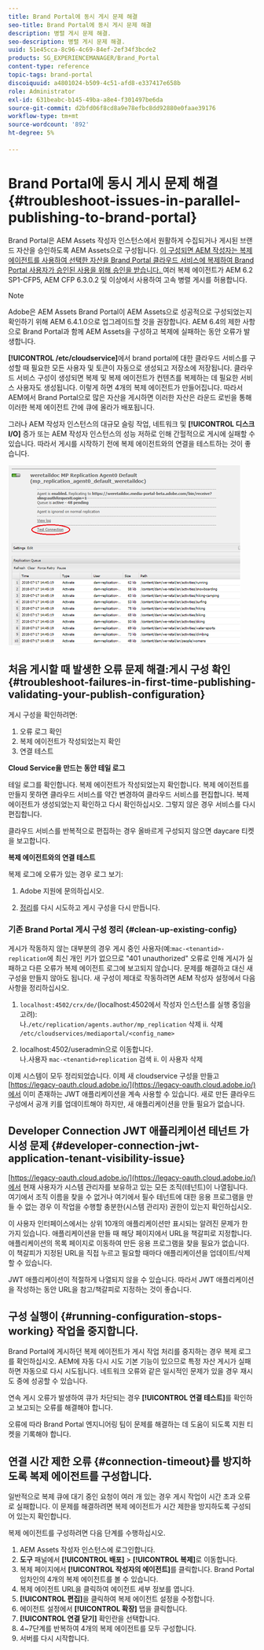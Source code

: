 ```yaml
---
title: Brand Portal에 동시 게시 문제 해결
seo-title: Brand Portal에 동시 게시 문제 해결
description: 병렬 게시 문제 해결.
seo-description: 병렬 게시 문제 해결.
uuid: 51e45cca-8c96-4c69-84ef-2ef34f3bcde2
products: SG_EXPERIENCEMANAGER/Brand_Portal
content-type: reference
topic-tags: brand-portal
discoiquuid: a4801024-b509-4c51-afd8-e337417e658b
role: Administrator
exl-id: 631beabc-b145-49ba-a8e4-f301497be6da
source-git-commit: d2bfd06f8cd8a9e78efbc8dd92880e0faae39176
workflow-type: tm+mt
source-wordcount: '892'
ht-degree: 5%

---
```


# Brand Portal에 동시 게시 문제 해결 {#troubleshoot-issues-in-parallel-publishing-to-brand-portal}

Brand Portal은 AEM Assets 작성자 인스턴스에서 원활하게 수집되거나 게시된 브랜드 자산을 승인하도록 AEM Assets으로 구성됩니다. [이 구성되면 AEM 작성자는 복제 에이전트를 사용하여 선택한 자산을 Brand Portal 클라우드 서비스에 복제하여 Brand Portal 사용자가 승인된 사용을 위해 승인을 받습니다. ](../using/configure-aem-assets-with-brand-portal.md) 여러 복제 에이전트가 AEM 6.2 SP1-CFP5, AEM CFP 6.3.0.2 및 이상에서 사용하여 고속 병렬 게시를 허용합니다.

>[!NOTE]
>
>Adobe은 AEM Assets Brand Portal이 AEM Assets으로 성공적으로 구성되었는지 확인하기 위해 AEM 6.4.1.0으로 업그레이드할 것을 권장합니다. AEM 6.4의 제한 사항으로 Brand Portal과 함께 AEM Assets을 구성하고 복제에 실패하는 동안 오류가 발생합니다.

**[!UICONTROL /etc/cloudservice]**&#x200B;에서 brand portal에 대한 클라우드 서비스를 구성할 때 필요한 모든 사용자 및 토큰이 자동으로 생성되고 저장소에 저장됩니다. 클라우드 서비스 구성이 생성되면 복제 및 복제 에이전트가 컨텐츠를 복제하는 데 필요한 서비스 사용자도 생성됩니다. 이렇게 하면 4개의 복제 에이전트가 만들어집니다. 따라서 AEM에서 Brand Portal으로 많은 자산을 게시하면 이러한 자산은 라운드 로빈을 통해 이러한 복제 에이전트 간에 큐에 올라가 배포됩니다.

그러나 AEM 작성자 인스턴스의 대규모 슬링 작업, 네트워크 및 **[!UICONTROL 디스크 I/O]** 증가 또는 AEM 작성자 인스턴스의 성능 저하로 인해 간헐적으로 게시에 실패할 수 있습니다. 따라서 게시를 시작하기 전에 복제 에이전트와의 연결을 테스트하는 것이 좋습니다.

![](assets/test-connection.png)

## 처음 게시할 때 발생한 오류 문제 해결:게시 구성 확인 {#troubleshoot-failures-in-first-time-publishing-validating-your-publish-configuration}

게시 구성을 확인하려면:

1. 오류 로그 확인
1. 복제 에이전트가 작성되었는지 확인
1. 연결 테스트

**Cloud Service을 만드는 동안 테일 로그**

테일 로그를 확인합니다. 복제 에이전트가 작성되었는지 확인합니다. 복제 에이전트를 만들지 못하면 클라우드 서비스를 약간 변경하여 클라우드 서비스를 편집합니다. 복제 에이전트가 생성되었는지 확인하고 다시 확인하십시오. 그렇지 않은 경우 서비스를 다시 편집합니다.

클라우드 서비스를 반복적으로 편집하는 경우 올바르게 구성되지 않으면 daycare 티켓을 보고합니다.

**복제 에이전트와의 연결 테스트**

복제 로그에 오류가 있는 경우 로그 보기:

1. Adobe 지원에 문의하십시오.

1. [정리](../using/troubleshoot-parallel-publishing.md#clean-up-existing-config)를 다시 시도하고 게시 구성을 다시 만듭니다.

<!--
Comment Type: remark
Last Modified By: Mini Gulati (mgulati)
Last Modified Date: 2018-06-21T22:56:21.256-0400
<p>?? check and compare public key. At times public key is different</p>
<p>?? another thing to check in /useradmin</p>
-->

### 기존 Brand Portal 게시 구성 정리 {#clean-up-existing-config}

게시가 작동하지 않는 대부분의 경우 게시 중인 사용자(예:`mac-<tenantid>-replication`에 최신 개인 키가 없으므로 &quot;401 unauthorized&quot; 오류로 인해 게시가 실패하고 다른 오류가 복제 에이전트 로그에 보고되지 않습니다. 문제를 해결하고 대신 새 구성을 만들지 않아도 됩니다. 새 구성이 제대로 작동하려면 AEM 작성자 설정에서 다음 사항을 정리하십시오.

1. `localhost:4502/crx/de/`(localhost:4502에서 작성자 인스턴스를 실행 중임을 고려):\
   나.`/etc/replication/agents.author/mp_replication` 삭제
ii. 삭제 
`/etc/cloudservices/mediaportal/<config_name>`

1. localhost:4502/useradmin으로 이동합니다.\
   나.사용자 `mac-<tenantid>replication` 검색
ii. 이 사용자 삭제

이제 시스템이 모두 정리되었습니다. 이제 새 cloudservice 구성을 만들고 [https://legacy-oauth.cloud.adobe.io/](https://legacy-oauth.cloud.adobe.io/)에서 이미 존재하는 JWT 애플리케이션을 계속 사용할 수 있습니다. 새로 만든 클라우드 구성에서 공개 키를 업데이트해야 하지만, 새 애플리케이션을 만들 필요가 없습니다.

## Developer Connection JWT 애플리케이션 테넌트 가시성 문제 {#developer-connection-jwt-application-tenant-visibility-issue}

[https://legacy-oauth.cloud.adobe.io/](https://legacy-oauth.cloud.adobe.io/)에서 현재 사용자가 시스템 관리자를 보유하고 있는 모든 조직(테넌트)이 나열됩니다. 여기에서 조직 이름을 찾을 수 없거나 여기에서 필수 테넌트에 대한 응용 프로그램을 만들 수 없는 경우 이 작업을 수행할 충분한(시스템 관리자) 권한이 있는지 확인하십시오.

이 사용자 인터페이스에서는 상위 10개의 애플리케이션만 표시되는 알려진 문제가 한 가지 있습니다. 애플리케이션을 만들 때 해당 페이지에서 URL을 책갈피로 지정합니다. 애플리케이션의 목록 페이지로 이동하여 만든 응용 프로그램을 찾을 필요가 없습니다. 이 책갈피가 지정된 URL을 직접 누르고 필요할 때마다 애플리케이션을 업데이트/삭제할 수 있습니다.

JWT 애플리케이션이 적절하게 나열되지 않을 수 있습니다. 따라서 JWT 애플리케이션을 작성하는 동안 URL을 참고/책갈피로 지정하는 것이 좋습니다.

## 구성 실행이 {#running-configuration-stops-working} 작업을 중지합니다.

<!--
Comment Type: draft

<p>If the running configuration stops working, either of the following two possibilities
<g class="gr_ gr_15 gr-alert gr_gramm gr_inline_cards gr_run_anim Grammar multiReplace" data-gr-id="15" id="15" style="font-size: 12px;">
are
</g> there:</p>
<p>1.
<g class="gr_ gr_14 gr-alert gr_gramm gr_inline_cards gr_run_anim Grammar only-ins doubleReplace replaceWithoutSep" data-gr-id="14" id="14">
Connection
</g> has failed, or</p>
<p>2. Publish has failed with permission to dam-replication-service denied, while connection has passed </p>
<p>If the connection has failed [1], the
<g class="gr_ gr_10 gr-alert gr_spell gr_inline_cards gr_run_anim ContextualSpelling ins-del multiReplace" data-gr-id="10" id="10">
fail safe
</g> way to fix it is to <a href="../using/troubleshoot-parallel-publishing.md#main-pars-header-1664955658">clean up</a> the existing Brand Portal publish configuration and recreate a publish configuration. </p>
<p>However, if the
<g class="gr_ gr_18 gr-alert gr_spell gr_inline_cards gr_run_anim ContextualSpelling" data-gr-id="18" id="18">
publish
</g> has failed with
<g class="gr_ gr_16 gr-alert gr_gramm gr_inline_cards gr_run_anim Grammar only-ins doubleReplace replaceWithoutSep" data-gr-id="16" id="16">
permission
</g> denied to dam-replication-service, raise a support ticket.</p>
-->

Brand Portal에 게시하던 복제 에이전트가 게시 작업 처리를 중지하는 경우 복제 로그를 확인하십시오. AEM에 자동 다시 시도 기본 기능이 있으므로 특정 자산 게시가 실패하면 자동으로 다시 시도됩니다. 네트워크 오류와 같은 일시적인 문제가 있을 경우 재시도 중에 성공할 수 있습니다.

연속 게시 오류가 발생하여 큐가 차단되는 경우 **[!UICONTROL 연결 테스트]**&#x200B;를 확인하고 보고되는 오류를 해결해야 합니다.

오류에 따라 Brand Portal 엔지니어링 팀이 문제를 해결하는 데 도움이 되도록 지원 티켓을 기록해야 합니다.


## 연결 시간 제한 오류 {#connection-timeout}를 방지하도록 복제 에이전트를 구성합니다.

일반적으로 복제 큐에 대기 중인 요청이 여러 개 있는 경우 게시 작업이 시간 초과 오류로 실패합니다. 이 문제를 해결하려면 복제 에이전트가 시간 제한을 방지하도록 구성되어 있는지 확인합니다.

복제 에이전트를 구성하려면 다음 단계를 수행하십시오.
1. AEM Assets 작성자 인스턴스에 로그인합니다.
1. **도구** 패널에서 **[!UICONTROL 배포]** > **[!UICONTROL 복제]**&#x200B;로 이동합니다.
1. 복제 페이지에서 **[!UICONTROL 작성자의 에이전트]**&#x200B;를 클릭합니다. Brand Portal 임차인의 4개의 복제 에이전트를 볼 수 있습니다.
1. 복제 에이전트 URL을 클릭하여 에이전트 세부 정보를 엽니다.
1. **[!UICONTROL 편집]**&#x200B;을 클릭하여 복제 에이전트 설정을 수정합니다.
1. 에이전트 설정에서 **[!UICONTROL 확장]** 탭을 클릭합니다.
1. **[!UICONTROL 연결 닫기]** 확인란을 선택합니다.
1. 4~7단계를 반복하여 4개의 복제 에이전트를 모두 구성합니다.
1. 서버를 다시 시작합니다.
